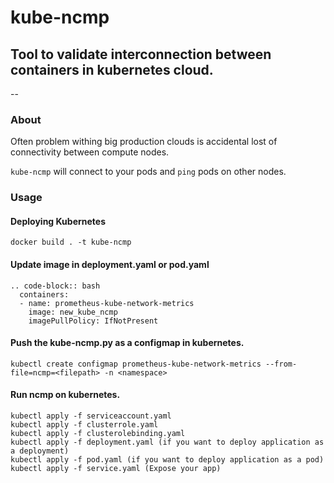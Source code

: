 # kube-ncmp
## Tool to validate interconnection between containers in kubernetes cloud.
--

### About

Often problem withing big production clouds is accidental lost of connectivity between compute nodes.

`kube-ncmp` will connect to your pods and `ping` pods on other nodes.

### Usage

#### Deploying Kubernetes
```
docker build . -t kube-ncmp
```

#### Update image in deployment.yaml or pod.yaml
    .. code-block:: bash
      containers:
      - name: prometheus-kube-network-metrics
        image: new_kube_ncmp
        imagePullPolicy: IfNotPresent

#### Push the kube-ncmp.py as a configmap in kubernetes.
```
kubectl create configmap prometheus-kube-network-metrics --from-file=ncmp=<filepath> -n <namespace>
```

#### Run ncmp on kubernetes.
```
kubectl apply -f serviceaccount.yaml
kubectl apply -f clusterrole.yaml
kubectl apply -f clusterolebinding.yaml
kubectl apply -f deployment.yaml (if you want to deploy application as a deployment)
kubectl apply -f pod.yaml (if you want to deploy application as a pod)
kubectl apply -f service.yaml (Expose your app)
```
